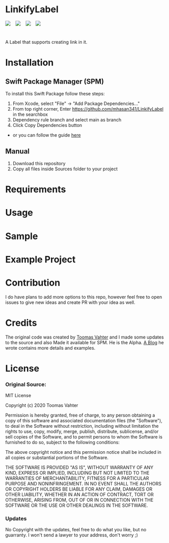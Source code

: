 # LinkifyLabel
<img src="https://img.shields.io/badge/SPM-Supported-brightGreen?style=for-the-badge" />&nbsp;&nbsp;&nbsp;
<img src="https://img.shields.io/badge/PLATFORM-IOS-red?style=for-the-badge" />&nbsp;&nbsp;&nbsp;
<img src="https://img.shields.io/badge/LICENSE-MIT-informational?style=for-the-badge" />&nbsp;&nbsp;&nbsp;
<img src="https://img.shields.io/badge/Swift%20Compatibility-4+-important?style=for-the-badge" />
#
A Label that supports creating link in it. 


# Installation
## Swift Package Manager (SPM)
To install this Swift Package follow these steps:
1. From Xcode, select "File" -> "Add Package Dependencies..."
2. From top right corner, Enter https://github.com/mhasan341/LinkifyLabel in the searchbox
3. Dependency rule branch and select main as branch
4. Click Copy Dependencies button
* or you can follow the guide [here](https://developer.apple.com/documentation/xcode/adding-package-dependencies-to-your-app)
## Manual
1. Download this repository
2. Copy all files inside Sources folder to your project
# Requirements
# Usage
# Sample
# Example Project
# Contribution
I do have plans to add more options to this repo, however feel free to open issues to give new ideas and create PR with your idea as well.
# Credits
The original code was created by [Toomas Vahter](https://github.com/laevandus/UILabelHyperlinks) and I made some updates to the source and also Made it available for SPM. He is the Alpha. [A Blog](https://augmentedcode.io/2020/12/20/opening-hyperlinks-in-uilabel-on-ios/) he wrote contains more details and examples.
# License
### Original Source:
MIT License

Copyright (c) 2020 Toomas Vahter

Permission is hereby granted, free of charge, to any person obtaining a copy
of this software and associated documentation files (the "Software"), to deal
in the Software without restriction, including without limitation the rights
to use, copy, modify, merge, publish, distribute, sublicense, and/or sell
copies of the Software, and to permit persons to whom the Software is
furnished to do so, subject to the following conditions:

The above copyright notice and this permission notice shall be included in all
copies or substantial portions of the Software.

THE SOFTWARE IS PROVIDED "AS IS", WITHOUT WARRANTY OF ANY KIND, EXPRESS OR
IMPLIED, INCLUDING BUT NOT LIMITED TO THE WARRANTIES OF MERCHANTABILITY,
FITNESS FOR A PARTICULAR PURPOSE AND NONINFRINGEMENT. IN NO EVENT SHALL THE
AUTHORS OR COPYRIGHT HOLDERS BE LIABLE FOR ANY CLAIM, DAMAGES OR OTHER
LIABILITY, WHETHER IN AN ACTION OF CONTRACT, TORT OR OTHERWISE, ARISING FROM,
OUT OF OR IN CONNECTION WITH THE SOFTWARE OR THE USE OR OTHER DEALINGS IN THE
SOFTWARE.
### Updates
No Copyright with the updates, feel free to do what you like, but no guarranty.
I won't send a lawyer to your address, don't worry ;) 

